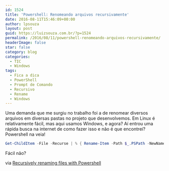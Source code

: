 ```yaml
---
id: 1524
title: 'Powershell: Renomeando arquivos recursivamente'
date: 2016-08-11T15:46:09+00:00
author: lpsouza
layout: post
guid: https://luizsouza.com.br/?p=1524
permalink: /2016/08/11/powershell-renomeando-arquivos-recursivamente/
headerImage: false
star: false
category: blog
categories:
  - TIC
  - Windows
tags:
  - Fica a dica
  - PowerShell
  - Prompt de Comando
  - Recursivo
  - Rename
  - Windows
---
```

Uma demanda que me surgiu no trabalho foi a de renomear diversos arquivos em diversas pastas no projeto que desenvolvemos. Em Linux é relativamente fácil, mas aqui usamos Windows, e agora? Aí entrou uma rápida busca na internet de como fazer isso e não é que encontrei? Powershell na veia!

```powershell
Get-ChildItem -File -Recurse | % { Rename-Item -Path $_.PSPath -NewName $_.Name.replace(".less",".less.old")}
```

Fácil não?

via [Recursively renaming files with Powershell](http://stackoverflow.com/a/21611922)
